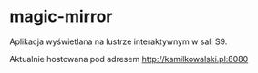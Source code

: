 # magic-mirror
Aplikacja wyświetlana na lustrze interaktywnym w sali S9.

Aktualnie hostowana pod adresem http://kamilkowalski.pl:8080
